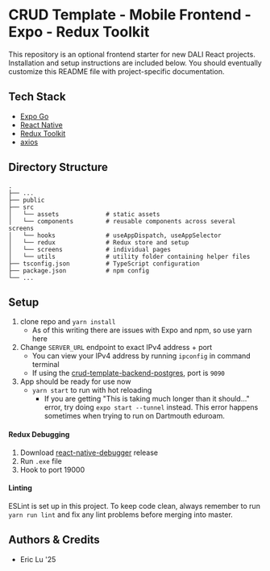 # CRUD Template - Mobile Frontend - Expo - Redux Toolkit

This repository is an optional frontend starter for new DALI React projects. Installation and setup instructions are included below. You should eventually customize this README file with project-specific documentation.

## Tech Stack
- [Expo Go](https://expo.dev/client)
- [React Native](https://reactnative.dev/)
- [Redux Toolkit](https://redux-toolkit.js.org/)
- [axios](https://github.com/axios/axios)

## Directory Structure
    .
    ├── ...    
    ├── public
    ├── src                
    │   └── assets             # static assets   
    │   └── components         # reusable components across several screens
    │   └── hooks              # useAppDispatch, useAppSelector
    │   └── redux              # Redux store and setup
    │   └── screens            # individual pages
    │   └── utils              # utility folder containing helper files
    ├── tsconfig.json          # TypeScript configuration
    ├── package.json           # npm config
    └── ...

## Setup

1. clone repo and `yarn install`
   - As of this writing there are issues with Expo and npm, so use yarn here
2. Change `SERVER_URL` endpoint to exact IPv4 address + port
   - You can view your IPv4 address by running `ipconfig` in command terminal
   - If using the [crud-template-backend-postgres](https://github.com/dali-lab/crud-template-backend-postgres), port is `9090`
3. App should be ready for use now
   - `yarn start` to run with hot reloading
      - If you are getting "This is taking much longer than it should..." error, try doing `expo start --tunnel` instead. This error happens sometimes when trying to run on Dartmouth eduroam.

#### Redux Debugging

1. Download [react-native-debugger](https://github.com/jhen0409/react-native-debugger/releases) release
2. Run `.exe` file
3. Hook to port 19000

#### Linting

ESLint is set up in this project. To keep code clean, always remember to run `yarn run lint` and fix any lint problems before merging into master.

## Authors & Credits
- Eric Lu '25
